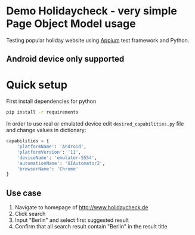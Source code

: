 # Demo Holidaycheck - very simple Page Object Model usage

Testing popular holiday website using [Appium](https://www.appium.io) test framework and Python.

## Android device only supported

# Quick setup
First install dependencies for python
```bash
pip install -r requirements
```

In order to use real or emulated device edit `desired_capabilities.py` file and change values in dictionary:
```python
capabilities = {
    'platformName': 'Android',
    'platformVersion': '11',
    'deviceName': 'emulator-5554',
    'automationName': 'UIAutomator2',
    'browserName': 'Chrome'
}
```

## Use case
1. Navigate to homepage of http://www.holidaycheck.de
2. Click search
3. Input "Berlin" and select first suggested result
4. Confirm that all search result contain "Berlin" in the result title